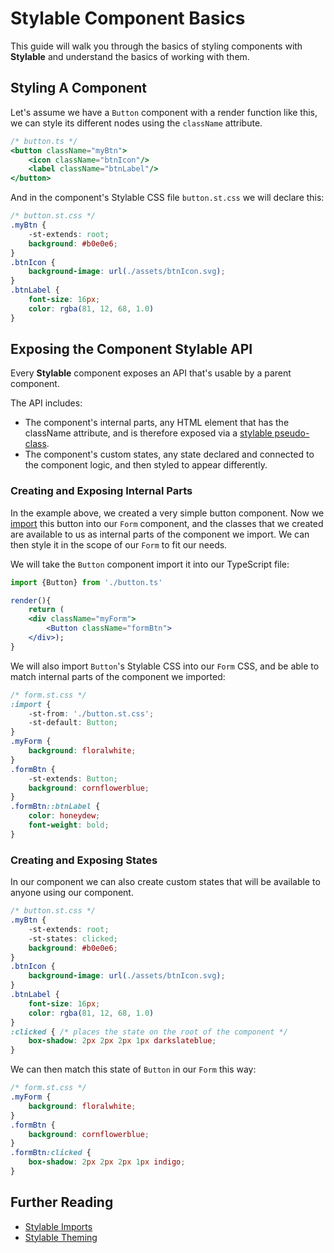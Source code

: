 # Stylable Component Basics

This guide will walk you through the basics of styling components with **Stylable** and understand the basics of working with them. 

## Styling A Component 

Let's assume we have a `Button` component with a render function like this, we can style its different nodes using the `className` attribute.

```jsx
/* button.ts */
<button className="myBtn">
    <icon className="btnIcon"/>
    <label className="btnLabel"/>
</button>
```

And in the component's Stylable CSS file `button.st.css` we will declare this:

```css
/* button.st.css */
.myBtn {
    -st-extends: root; 
    background: #b0e0e6;
}
.btnIcon {
    background-image: url(./assets/btnIcon.svg);
}
.btnLabel {
    font-size: 16px;
    color: rgba(81, 12, 68, 1.0)
}
```

## Exposing the Component Stylable API

Every **Stylable** component exposes an API that's usable by a parent component.

The API includes:
* The component's internal parts, any HTML element that has the className attribute, and is therefore exposed via a [stylable pseudo-class](../references/pseudo-classes.md).
* The component's custom states, any state declared and connected to the component logic, and then styled to appear differently.

### Creating and Exposing Internal Parts

In the example above, we created a very simple button component. Now we [import](../references/imports.md) this button into our `Form` component, and the classes that we created are available to us as internal parts of the component we import. We can then style it in the scope of our `Form` to fit our needs.

We will take the `Button` component import it into our TypeScript file:

```jsx
import {Button} from './button.ts'

render(){
    return (
    <div className="myForm">
        <Button className="formBtn">
    </div>);
}
```

We will also import `Button`'s Stylable CSS into our `Form` CSS, and be able to match internal parts of the component we imported:

```css
/* form.st.css */
:import {
    -st-from: './button.st.css';
    -st-default: Button;
}
.myForm {
    background: floralwhite;
}
.formBtn {
    -st-extends: Button;
    background: cornflowerblue;
}
.formBtn::btnLabel {
    color: honeydew;
    font-weight: bold;
}
```

### Creating and Exposing States

In our component we can also create custom states that will be available to anyone using our component.

```css
/* button.st.css */
.myBtn {
    -st-extends: root; 
    -st-states: clicked;
    background: #b0e0e6;
}
.btnIcon {
    background-image: url(./assets/btnIcon.svg);
}
.btnLabel {
    font-size: 16px;
    color: rgba(81, 12, 68, 1.0)
}
:clicked { /* places the state on the root of the component */
    box-shadow: 2px 2px 2px 1px darkslateblue;
}
```

We can then match this state of `Button` in our `Form` this way:

```css
/* form.st.css */
.myForm {
    background: floralwhite;
}
.formBtn {
    background: cornflowerblue;
}
.formBtn:clicked {
    box-shadow: 2px 2px 2px 1px indigo;
}
```

## Further Reading

* [Stylable Imports](./stylable-imports-guide.md)
* [Stylable Theming](./stylable-theming-guide.md)
